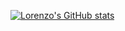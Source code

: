 
[![Lorenzo's GitHub stats](https://github-readme-stats.vercel.app/api?username=lorenzoc25&&bg_color=30,5307a8,0757a8&title_color=82c1ff&text_color=bfdfff&hide_border=true&show_icons=true)](https://github.com/anuraghazra/github-readme-stats)
<!--
**lorenzoc25/lorenzoc25** is a ✨ _special_ ✨ repository because its `README.md` (this file) appears on your GitHub profile.


Here are some ideas to get you started:

- 🔭 I’m currently working on ...
- 🌱 I’m currently learning ...
- 👯 I’m looking to collaborate on ...
- 🤔 I’m looking for help with ...
- 💬 Ask me about ...
- 📫 How to reach me: ...
- 😄 Pronouns: ...
- ⚡ Fun fact: ...
-->
